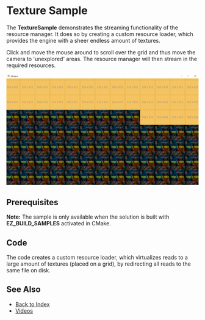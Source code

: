 # Texture Sample

The **TextureSample** demonstrates the streaming functionality of the resource manager. It does so by creating a custom resource loader, which provides the engine with a sheer endless amount of textures.

Click and move the mouse around to scroll over the grid and thus move the camera to 'unexplored' areas. The resource manager will then stream in the required resources.

![TextureSample](media/texture-sample.jpg)

## Prerequisites

**Note:** The sample is only available when the solution is built with **EZ_BUILD_SAMPLES** activated in CMake.

## Code

The code creates a custom resource loader, which virtualizes reads to a large amount of textures (placed on a grid), by redirecting all reads to the same file on disk.

## See Also

* [Back to Index](../index.md)
* [Videos](../getting-started/videos.md)